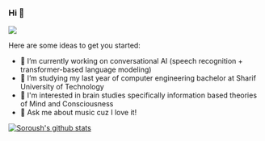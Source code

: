 ### Hi 👋
![](https://komarev.com/ghpvc/?username=s-omranpour&color=brightgreen)

Here are some ideas to get you started:

- 🔭 I’m currently working on conversational AI (speech recognition + transformer-based language modeling)
- 🌱 I’m studying my last year of computer engineering bachelor at Sharif University of Technology
- 🧠 I'm interested in brain studies specifically information based theories of Mind and Consciousness
- 💬 Ask me about music cuz I love it!

[![Soroush's github stats](https://github-readme-stats.vercel.app/api?username=s-omranpour)](https://github.com/anuraghazra/github-readme-stats)
